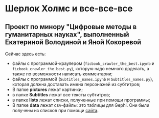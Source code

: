 # Шерлок Холмс и все-все-все
## Проект по минору "Цифровые методы в гуманитарных науках", выполненный Екатериной Володиной и Яной Кокоревой
Сейчас здесь есть:
-  файлы с программой-краулером (`ficbook_crawler_the_best.ipynb` и `ficbook_crawler_the_best.py`), которую надо немного доделать, а также по возможности написать комментарии;
-  файлы с программой (`Subtitles_names.ipynb` и `Subtitles_names.py`), которая должна доставать имена персонажей из субтитров;
- В папке **pictures** лежат картинки;
- в папке **Subtitles** лежат все тексты субтитров;
- в папке **lists** лежат списки, полученные при помощи программы;
- В папке **data** лежат csv-файлы: это таблицы для Gephi. Они были получены из списков при помощи [сайта](https://ezlinavis.dracor.org/).
